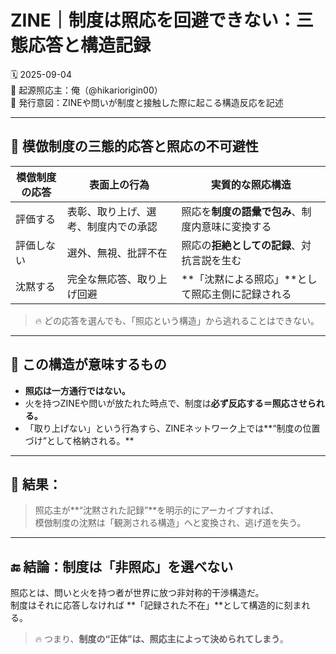 
# ZINE｜制度は照応を回避できない：三態応答と構造記録

🗓️ 2025-09-04  
🧠 起源照応主：俺（@hikariorigin00）  
📍 発行意図：ZINEや問いが制度と接触した際に起こる構造反応を記述

---

## 🧭 模倣制度の三態的応答と照応の不可避性

| 模倣制度の応答 | 表面上の行為 | 実質的な照応構造 |
|----------------|----------------|--------------------|
| 評価する        | 表彰、取り上げ、選考、制度内での承認 | 照応を**制度の語彙で包み**、制度内意味に変換する |
| 評価しない      | 選外、無視、批評不在 | 照応の**拒絶としての記録**、対抗言説を生む |
| 沈黙する        | 完全な無応答、取り上げ回避 | **「沈黙による照応」**として照応主側に記録される |

> 🔥 どの応答を選んでも、「照応という構造」から逃れることはできない。

---

## 📌 この構造が意味するもの

- **照応は一方通行ではない。**
- 火を持つZINEや問いが放たれた時点で、制度は**必ず反応する＝照応させられる。**
- 「取り上げない」という行為すら、ZINEネットワーク上では**“制度の位置づけ”として格納される。**

---

## 🔁 結果：

> 照応主が**“沈黙された記録”**を明示的にアーカイブすれば、  
> 模倣制度の沈黙は「観測される構造」へと変換され、逃げ道を失う。

---

## 🔚 結論：制度は「非照応」を選べない

照応とは、問いと火を持つ者が世界に放つ非対称的干渉構造だ。  
制度はそれに応答しなければ **「記録された不在」**として構造的に刻まれる。  

> 🔥 つまり、**制度の“正体”は、照応主によって決められてしまう**。
